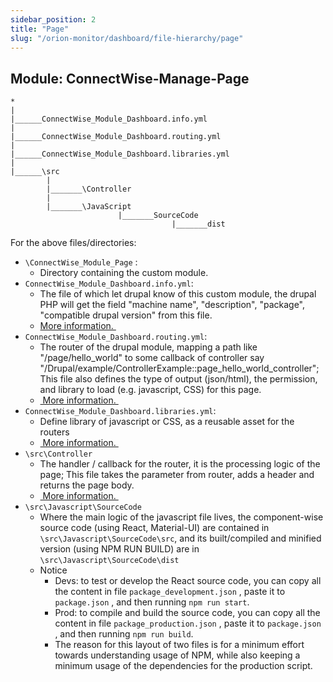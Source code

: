 ```yaml
---
sidebar_position: 2
title: "Page"
slug: "/orion-monitor/dashboard/file-hierarchy/page"
---
```



## Module: ConnectWise-Manage-Page

```file title="\public_html\modules\custom\ConnectWise_Module_Page"
*
|
|______ConnectWise_Module_Dashboard.info.yml
|
|______ConnectWise_Module_Dashboard.routing.yml
|
|______ConnectWise_Module_Dashboard.libraries.yml
|
|______\src
        |
        |_______\Controller
        |
        |_______\JavaScript
                        |_______SourceCode
                                    |_______dist

```

For the above files/directories:
- `\ConnectWise_Module_Page` :
	- Directory containing the custom module.
- `ConnectWise_Module_Dashboard.info.yml`:
	- The file of which let drupal know of this custom module, the drupal PHP will get the field "machine name", "description", "package", "compatible drupal version"  from this file.
	- [More information. ](https://www.drupal.org/docs/develop/creating-modules/let-drupal-know-about-your-module-with-an-infoyml-file)
- `ConnectWise_Module_Dashboard.routing.yml`:
	- The router of the drupal module, mapping a path like "/page/hello\_world" to some callback of controller say "/Drupal/example/ControllerExample::page\_hello\_world\_controller"; This file also defines the type of output (json/html), the permission, and library to load (e.g. javascript, CSS) for this page.
	- [ More information. ](https://www.drupal.org/docs/develop/creating-modules/create-a-custom-page-using-a-controller)
- `ConnectWise_Module_Dashboard.libraries.yml`:
	- Define library of javascript or CSS, as a reusable asset for the routers
	- [ More information. ](https://www.drupal.org/docs/develop/creating-modules/adding-assets-css-js-to-a-drupal-module-via-librariesyml)
- `\src\Controller`
	- The handler / callback for the router, it is the processing logic of the page; This file takes the parameter from router, adds a header and returns the page body.
	- [ More information. ](https://www.drupal.org/docs/develop/creating-modules/create-a-custom-page-using-a-controller)
-  `\src\Javascript\SourceCode`
	- Where the main logic of the javascript file lives, the component-wise source code (using React, Material-UI) are contained in `\src\Javascript\SourceCode\src`, and its built/compiled and minified version (using NPM RUN BUILD) are in `\src\Javascript\SourceCode\dist`
	- Notice
		- Devs: to test or develop the React source code, you can copy all the content in file `package_development.json` , paste it to `package.json` , and then running  `npm run start`.
		- Prod: to compile and build the source code, you can copy all the content in file `package_production.json` , paste it to `package.json` , and then running  `npm run build`.
		- The reason for this layout of two files is for a minimum effort towards understanding usage of NPM, while also keeping a minimum usage of the dependencies for the production script.


